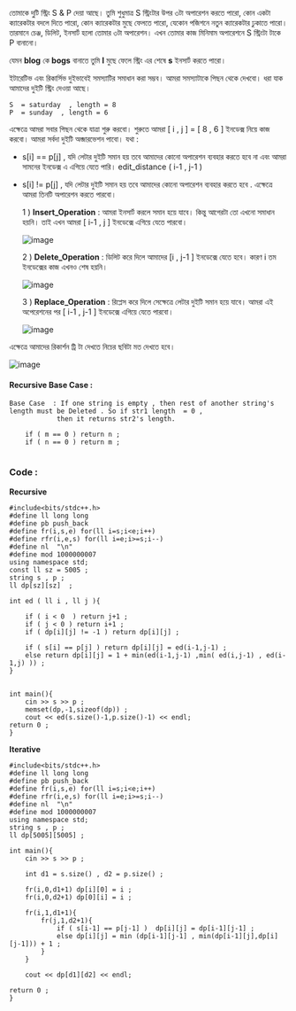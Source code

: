 তোমাকে দু্টি স্ট্রিং S & P দেয়া আছে। তুমি শুধুমাত্র S স্ট্রিংটার উপর ৩টা অপারেশন করতে পারো, কোন একটা ক্যারেকটার বদলে দিতে পারো, কোন ক্যারেকটার মুছে ফেলতে পারো, যেকোন পজিশনে নতুন ক্যারেকটার ঢুকাতে পারো। তারমানে চেঞ্জ, ডিলিট, ইনসার্ট হলো তোমার ৩টা অপারেশন। এখন তোমার কাজ মিনিমাম অপারেশনে 
S স্ট্রিংটা টাকে P বানানো।


যেমন **blog** কে **bogs** বানাতে তুমি **l** মুছে ফেলে স্ট্রিং এর শেষে **s** ইনসার্ট করতে পারো।

ইটারেটিভ এবং রিকার্সিভ দুইভাবেই  সমস্যাটির সমাধান করা সম্ভব।  আমরা সমস্যাটাকে পিছন থেকে দেখবো।  ধরা যাক আমাদের দুইটি স্ট্রিং দেওয়া আছে। 

```
S  = saturday  , length = 8 
P  = sunday  , length = 6 
```
এক্ষেত্রে আমরা সবার পিছন থেকে যাত্রা শুরু করবো। শুরুতে আমরা  [ i , j ] = [ 8 , 6 ] ইনডেক্স নিয়ে কাজ করবো। আমরা সর্বদা দুইটি অব্জারভেশন পাবো।  যথা  : 

- s[i] == p[j] , যদি লেটার দুইটি সমান হয় তবে  আমাদের কোনো অপারেশন ব্যবহার করতে হবে না এবং  আমরা সামনের ইনডেক্স এ  এগিয়ে যেতে পারি। 
    edit_distance ( i-1 , j-1 ) 

- s[i] != p[j] , যদি লেটার দুইটি সমান হয় তবে  আমাদের কোনো অপারেশন ব্যবহার করতে হবে . এক্ষেত্রে  আমরা তিনটি অপারেশন করতে পারবো।
  
  1 ) **Insert_Operation** : আমরা ইনসার্ট করলে সমান হয়ে যাবে। কিন্তু আগেরটা তো এখনো সমাধান হয়নি।  তাই এখন আমরা [ i-1 , j ] ইনডেক্সে এগিয়ে যেতে পারবো। 

  ![image](https://user-images.githubusercontent.com/63524824/126848886-2002cc57-0659-4ca6-a1ae-040d0c612802.png)

  
  2 ) **Delete_Operation** : ডিলিট করে দিলে আমাদের [i , j-1 ] ইনডেক্সে যেতে হবে।  কারণ i তম ইনডেক্সের কাজ এখনও শেষ হয়নি। 
  
  ![image](https://user-images.githubusercontent.com/63524824/126849045-c9e13e88-f26c-4d11-9815-a570067ac437.png)

  
  3 ) **Replace_Operation** : রিপ্লেস করে দিলে সেক্ষেত্রে লেটার দুইটি সমান হয়ে যাবে।  আমরা এই অপেরেশনের পর [ i-1 , j-1 ]  ইনডেক্সে এগিয়ে যেতে পারবো। 
  
  ![image](https://user-images.githubusercontent.com/63524824/126849360-0af6e742-a357-496c-9d3f-98c1cbc0a218.png)

 
 
এক্ষেত্রে  আমাদের রিকার্শন ট্রি টা দেখতে নিচের ছবিটা মত দেখতে হবে।  


![image](https://user-images.githubusercontent.com/63524824/126847329-18c3d530-38bc-4d25-9ce3-7cebd8552dbb.png)


#### Recursive Base Case :
```
Base Case  : If one string is empty , then rest of another string's length must be Deleted . So if str1 length  = 0 , 
            then it returns str2's length.
            
    if ( m == 0 ) return n ; 
    if ( n == 0 ) return m ; 
    
```

### Code : 

**Recursive**
```
#include<bits/stdc++.h>
#define ll long long
#define pb push_back
#define fr(i,s,e) for(ll i=s;i<e;i++)
#define rfr(i,e,s) for(ll i=e;i>=s;i--)
#define nl  "\n"
#define mod 1000000007
using namespace std;
const ll sz = 5005 ;
string s , p ;
ll dp[sz][sz]  ;

int ed ( ll i , ll j ){
    
    if ( i < 0  ) return j+1 ;
    if ( j < 0 ) return i+1 ;
    if ( dp[i][j] != -1 ) return dp[i][j] ;

    if ( s[i] == p[j] ) return dp[i][j] = ed(i-1,j-1) ;
    else return dp[i][j] = 1 + min(ed(i-1,j-1) ,min( ed(i,j-1) , ed(i-1,j) )) ;
}


int main(){
    cin >> s >> p ;
    memset(dp,-1,sizeof(dp)) ;
    cout << ed(s.size()-1,p.size()-1) << endl;
return 0 ;
}

```


**Iterative**

```
#include<bits/stdc++.h>
#define ll long long
#define pb push_back
#define fr(i,s,e) for(ll i=s;i<e;i++)
#define rfr(i,e,s) for(ll i=e;i>=s;i--)
#define nl  "\n"
#define mod 1000000007
using namespace std;
string s , p ;
ll dp[5005][5005] ;

int main(){
    cin >> s >> p ;

    int d1 = s.size() , d2 = p.size() ;

    fr(i,0,d1+1) dp[i][0] = i ;
    fr(i,0,d2+1) dp[0][i] = i ;

    fr(i,1,d1+1){
        fr(j,1,d2+1){
            if ( s[i-1] == p[j-1] )  dp[i][j] = dp[i-1][j-1] ;
            else dp[i][j] = min (dp[i-1][j-1] , min(dp[i-1][j],dp[i][j-1])) + 1 ;
        }
    }

    cout << dp[d1][d2] << endl;

return 0 ;
}



```
